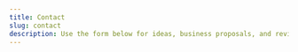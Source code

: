 ```yaml
---
title: Contact
slug: contact
description: Use the form below for ideas, business proposals, and review requests.
---
```

